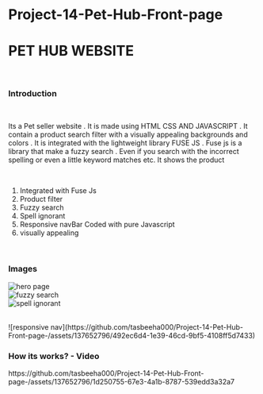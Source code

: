 # Project-14-Pet-Hub-Front-page
<h1>PET HUB WEBSITE</h1>
<br>
<h3>Introduction</h3>
<br>
<p>Its a Pet seller website . It is made using HTML CSS AND JAVASCRIPT . It contain a product search filter with a visually appealing backgrounds and colors . It is integrated with the lightweight library FUSE JS . Fuse js is a library that make a fuzzy search . Even if you search with the incorrect spelling or even a little keyword matches etc. It shows the product</p>
<br>
  <ol>
        <li>Integrated with Fuse Js </li>
        <li>Product filter</li>
        <li>Fuzzy search</li>
        <li>Spell ignorant</li>
         <li>Responsive navBar Coded with pure Javascript </li>
     <li>visually appealing</li>
    </ol>
    <br>
    <h3>Images</h3>



![hero page](https://github.com/tasbeeha000/Project-14-Pet-Hub-Front-page-/assets/137652796/819066b0-81b2-4b77-9521-7708887c03d5)
<br>
![fuzzy search](https://github.com/tasbeeha000/Project-14-Pet-Hub-Front-page-/assets/137652796/7e372bc3-2037-44fa-896e-5946d27a5186)
<br>
![spell ignorant](https://github.com/tasbeeha000/Project-14-Pet-Hub-Front-page-/assets/137652796/01a0f56c-8256-403f-b391-102d21519b6a)

<br>
![responsive nav](https://github.com/tasbeeha000/Project-14-Pet-Hub-Front-page-/assets/137652796/492ec6d4-1e39-46cd-9bf5-4108ff5d7433)


<br>

<h3>How its works? - Video</h3>
https://github.com/tasbeeha000/Project-14-Pet-Hub-Front-page-/assets/137652796/1d250755-67e3-4a1b-8787-539edd3a32a7


